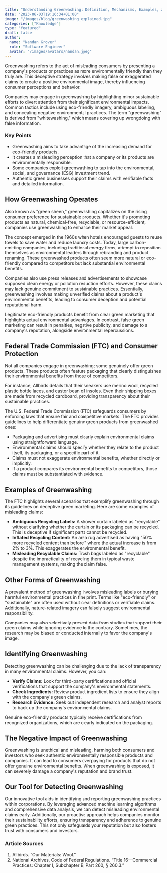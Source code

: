 ```yaml
---
title: "Understanding Greenwashing: Definition, Mechanisms, Examples, and Key Statistics"
date: "2023-06-03T19:16:34+01:00"
image: "/images/blog/greenwashing_explained.jpg"
categories: ["Knowledge"]
type: "featured"
draft: false
author:
  name: "Nandan Grover"
  role: "Software Engineer"
  avatar: "/images/avatars/nandan.jpeg"
---
```


Greenwashing refers to the act of misleading consumers by presenting a company's products or practices as more environmentally friendly than they truly are. This deceptive strategy involves making false or exaggerated claims to create a positive environmental image, thereby influencing consumer perceptions and behavior.

Companies may engage in greenwashing by highlighting minor sustainable efforts to divert attention from their significant environmental impacts. Common tactics include using eco-friendly imagery, ambiguous labeling, and concealing negative environmental practices. The term "greenwashing" is derived from "whitewashing," which means covering up wrongdoing with false information.

### Key Points

- Greenwashing aims to take advantage of the increasing demand for eco-friendly products.
- It creates a misleading perception that a company or its products are environmentally responsible.
- Some companies exploit greenwashing to tap into the environmental, social, and governance (ESG) investment trend.
- Authentic green businesses support their claims with verifiable facts and detailed information.

## How Greenwashing Operates

Also known as "green sheen," greenwashing capitalizes on the rising consumer preference for sustainable products. Whether it's promoting products as natural, chemical-free, recyclable, or resource-efficient, companies use greenwashing to enhance their market appeal.

The concept emerged in the 1960s when hotels encouraged guests to reuse towels to save water and reduce laundry costs. Today, large carbon-emitting companies, including traditional energy firms, attempt to reposition themselves as environmental leaders through rebranding and product renaming. These greenwashed products often seem more natural or eco-friendly compared to competitors but lack substantial environmental benefits.

Companies also use press releases and advertisements to showcase supposed clean energy or pollution reduction efforts. However, these claims may lack genuine commitment to sustainable practices. Essentially, greenwashing involves making unverified claims about a product's environmental benefits, leading to consumer deception and potential reputational harm.

Legitimate eco-friendly products benefit from clear green marketing that highlights actual environmental advantages. In contrast, false green marketing can result in penalties, negative publicity, and damage to a company's reputation, alongside environmental repercussions.

## Federal Trade Commission (FTC) and Consumer Protection

Not all companies engage in greenwashing; some genuinely offer green products. These products often feature packaging that clearly distinguishes their environmental benefits from those of competitors.

For instance, Allbirds details that their sneakers use merino wool, recycled plastic bottle laces, and castor bean oil insoles. Even their shipping boxes are made from recycled cardboard, providing transparency about their sustainable practices.

The U.S. Federal Trade Commission (FTC) safeguards consumers by enforcing laws that ensure fair and competitive markets. The FTC provides guidelines to help differentiate genuine green products from greenwashed ones:

- Packaging and advertising must clearly explain environmental claims using straightforward language.
- Environmental claims should specify whether they relate to the product itself, its packaging, or a specific part of it.
- Claims must not exaggerate environmental benefits, whether directly or implicitly.
- If a product compares its environmental benefits to competitors, those claims must be substantiated with evidence.

## Examples of Greenwashing

The FTC highlights several scenarios that exemplify greenwashing through its guidelines on deceptive green marketing. Here are some examples of misleading claims:

- **Ambiguous Recycling Labels:** A shower curtain labeled as "recyclable" without clarifying whether the curtain or its packaging can be recycled. This is deceptive if significant parts cannot be recycled.
- **Inflated Recycling Content:** An area rug advertised as having "50% more recycled content than before," where the actual increase is from 2% to 3%. This exaggerates the environmental benefit.
- **Misleading Recyclable Claims:** Trash bags labeled as "recyclable" despite the impracticality of recycling them in typical waste management systems, making the claim false.

## Other Forms of Greenwashing

A prevalent method of greenwashing involves misleading labels or burying harmful environmental practices in fine print. Terms like "eco-friendly" or "sustainable" are often used without clear definitions or verifiable claims. Additionally, nature-related imagery can falsely suggest environmental responsibility.

Companies may also selectively present data from studies that support their green claims while ignoring evidence to the contrary. Sometimes, the research may be biased or conducted internally to favor the company's image.

## Identifying Greenwashing

Detecting greenwashing can be challenging due to the lack of transparency in many environmental claims. However, you can:

- **Verify Claims:** Look for third-party certifications and official verifications that support the company's environmental statements.
- **Check Ingredients:** Review product ingredient lists to ensure they align with the company's green claims.
- **Research Evidence:** Seek out independent research and analyst reports to back up the company's environmental claims.

Genuine eco-friendly products typically receive certifications from recognized organizations, which are clearly indicated on the packaging.

## The Negative Impact of Greenwashing

Greenwashing is unethical and misleading, harming both consumers and investors who seek authentic environmentally responsible products and companies. It can lead to consumers overpaying for products that do not offer genuine environmental benefits. When greenwashing is exposed, it can severely damage a company's reputation and brand trust.

## Our Tool for Detecting Greenwashing

Our innovative tool aids in identifying and reporting greenwashing practices within corporations. By leveraging advanced machine learning algorithms and comprehensive data analysis, we can detect misleading environmental claims early. Additionally, our proactive approach helps companies monitor their sustainability efforts, ensuring transparency and adherence to genuine green practices. This not only safeguards your reputation but also fosters trust with consumers and investors.

### Article Sources

1. Allbirds. “Our Materials: Wool.”
2. National Archives, Code of Federal Regulations. “Title 16—Commercial Practices: Chapter I, Subchapter B, Part 260, § 260.3.”